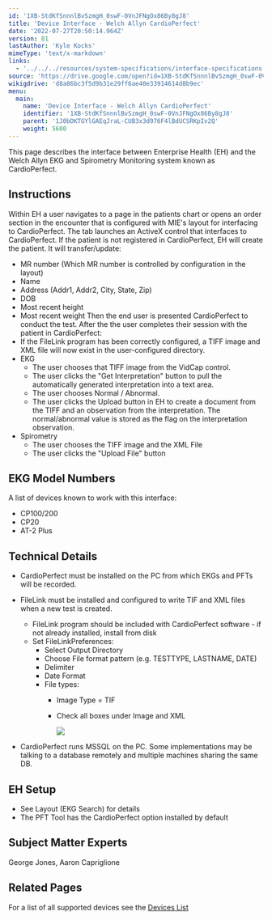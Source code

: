 ```yaml
---
id: '1XB-StdKfSnnnlBvSzmgH_0swF-0VnJFNgOx86By8gJ8'
title: 'Device Interface - Welch Allyn CardioPerfect'
date: '2022-07-27T20:50:14.964Z'
version: 81
lastAuthor: 'Kyle Kocks'
mimeType: 'text/x-markdown'
links:
  - '../../../resources/system-specifications/interface-specifications.md'
source: 'https://drive.google.com/open?id=1XB-StdKfSnnnlBvSzmgH_0swF-0VnJFNgOx86By8gJ8'
wikigdrive: 'd8a86bc3f5d9b31e29ff6ae40e33914614d8b9ec'
menu:
  main:
    name: 'Device Interface - Welch Allyn CardioPerfect'
    identifier: '1XB-StdKfSnnnlBvSzmgH_0swF-0VnJFNgOx86By8gJ8'
    parent: '1J0bDKTGYlGAEqJraL-CUB3x3d976F4lBdUCSRKpIv2Q'
    weight: 5600
---
```

This page describes the interface between Enterprise Health (EH) and the Welch Allyn EKG and Spirometry Monitoring system known as CardioPerfect.
  
## **Instructions**  
  
Within EH a user navigates to a page in the patients chart or opens an order section in the encounter that is configured with MIE's layout for interfacing to CardioPerfect. The tab launches an ActiveX control that interfaces to CardioPerfect. If the patient is not registered in CardioPerfect, EH will create the patient. It will transfer/update:
* MR number (Which MR number is controlled by configuration in the layout)
* Name
* Address (Addr1, Addr2, City, State, Zip)
* DOB
* Most recent height
* Most recent weight
Then the end user is presented CardioPerfect to conduct the test. After the the user completes their session with the patient in CardioPerfect:
* If the FileLink program has been correctly configured, a TIFF image and XML file will now exist in the user-configured directory.
* EKG
   * The user chooses that TIFF image from the VidCap control.
   * The user clicks the "Get Interpretation" button to pull the automatically generated interpretation into a text area.
   * The user chooses Normal / Abnormal.
   * The user clicks the Upload button in EH to create a document from the TIFF and an observation from the interpretation. The normal/abnormal value is stored as the flag on the interpretation observation.
* Spirometry
   * The user chooses the TIFF image and the XML File
   * The user clicks the "Upload File" button
  
## **EKG Model Numbers**  
  
A list of devices known to work with this interface:
* CP100/200
* CP20
* AT-2 Plus
  
## **Technical Details**  

* CardioPerfect must be installed on the PC from which EKGs and PFTs will be recorded.
* FileLink must be installed and configured to write TIF and XML files when a new test is created.
   * FileLink program should be included with CardioPerfect software - if not already installed, install from disk
   * Set FileLinkPreferences:
      * Select Output Directory
      * Choose File format pattern (e.g. TESTTYPE, LASTNAME, DATE)
      * Delimiter
      * Date Format
      * File types:
         * Image Type = TIF
         * Check all boxes under Image and XML

           <img src="../device-interface-welch-allyn-cardioperfect.assets/8ddbad35e0aa4f9ea75aa7354c83adc3.png" />  

* CardioPerfect runs MSSQL on the PC. Some implementations may be talking to a database remotely and multiple machines sharing the same DB.
  
## **EH Setup**  

* See Layout (EKG Search) for details
* The PFT Tool has the CardioPerfect option installed by default
  
## **Subject Matter Experts**  
  
George Jones, Aaron Capriglione
  
## **Related Pages**  
  
For a list of all supported devices see the [Devices List](../../../resources/system-specifications/interface-specifications.md)

